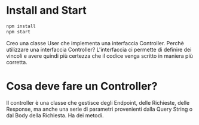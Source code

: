 # Install and Start

```bash
npm install
npm start
```

Creo una classe User che implementa una interfaccia Controller.
Perchè utilizzare una interfaccia Controller? L'interfaccia ci permette di definire dei vincoli e avere quindi più certezza che il codice venga scritto in maniera più corretta.

# Cosa deve fare un Controller?

Il controller è una classe che gestisce degli Endpoint, delle Richieste, delle Response, ma anche una serie di parametri provenienti dalla Query String o dal Body della Richiesta.
Ha dei metodi.